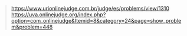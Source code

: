 > https://www.urionlinejudge.com.br/judge/es/problems/view/1310
> https://uva.onlinejudge.org/index.php?option=com_onlinejudge&Itemid=8&category=24&page=show_problem&problem=448